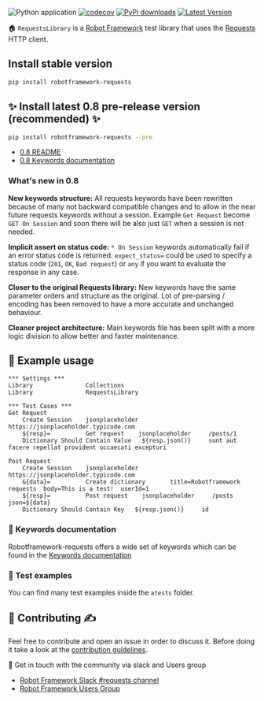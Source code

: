 ![Python application](https://github.com/MarketSquare/robotframework-requests/workflows/Python%20application/badge.svg?branch=master)
[![codecov](https://codecov.io/gh/MarketSquare/robotframework-requests/branch/master/graph/badge.svg)](https://codecov.io/gh/MarketSquare/robotframework-requests)
[![PyPi downloads](https://img.shields.io/pypi/dm/robotframework-requests.svg)](https://pypi.python.org/pypi/robotframework-requests)
[![Latest Version](https://img.shields.io/pypi/v/robotframework-requests.svg)](https://pypi.python.org/pypi/robotframework-requests)

🏠 ``RequestsLibrary`` is a [Robot Framework](https://robotframework.org/) test library that uses the [Requests](https://github.com/kennethreitz/requests) HTTP client.


## Install stable version
```sh
pip install robotframework-requests
```

## ✨ Install latest 0.8 pre-release version (recommended) ✨
```sh
pip install robotframework-requests --pre
```
- [0.8 README](https://github.com/MarketSquare/robotframework-requests/blob/0.8/README.md)
- [0.8 Keywords documentation](https://robotframework-requests.netlify.app/doc/requestslibrary)

### What's new in 0.8

**New keywords structure:**
All requests keywords have been rewritten because of many not backward compatible changes
and to allow in the near future requests keywords without a session.
Example `Get Request` become `GET On Session` and soon there will be also just `GET` 
when a session is not needed.

**Implicit assert on status code:**
`* On Session` keywords automatically fail if an error status code is returned.
`expect_status=` could be used to specify a status code (`201`, `OK`, `Bad request`) or `any` if you want to evaluate the response in any case. 

**Closer to the original Requests library:**
New keywords have the same parameter orders and structure as the original.
Lot of pre-parsing / encoding has been removed to have a more accurate and unchanged behaviour.

**Cleaner project architecture:**
Main keywords file has been split with a more logic division to allow better and faster maintenance.

## 🤖 Example usage
```robotframework
*** Settings ***
Library               Collections
Library               RequestsLibrary

*** Test Cases ***
Get Request
    Create Session    jsonplaceholder         https://jsonplaceholder.typicode.com
    ${resp}=          Get request    jsonplaceholder     /posts/1
    Dictionary Should Contain Value   ${resp.json()}     sunt aut facere repellat provident occaecati excepturi

Post Request
    Create Session    jsonplaceholder         https://jsonplaceholder.typicode.com
    &{data}=          Create dictionary       title=Robotframework requests  body=This is a test!  userId=1
    ${resp}=          Post request    jsonplaceholder     /posts    json=${data}
    Dictionary Should Contain Key   ${resp.json()}     id
```
### 📖 Keywords documentation
Robotframework-requests offers a wide set of keywords which can be found in the [Keywords documentation](http://marketsquare.github.io/robotframework-requests/doc/RequestsLibrary.html)

### 🔬 Test examples
You can find many test examples inside the `atests` folder.

## 🤝 Contributing ✍️
Feel free to contribute and open an issue in order to discuss it. Before doing it take a look at the [contribution guidelines](CONTRIBUTING.md).

📢 Get in touch with the community via slack and Users group
- [Robot Framework Slack #requests channel](https://robotframework-slack-invite.herokuapp.com/)
- [Robot Framework Users Group](https://groups.google.com/forum/#!forum/robotframework-users)

